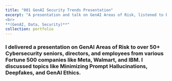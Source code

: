 ```yaml
---
title: "001 GenAI Security Trends Presentation"
excerpt: "A presentation and talk on GenAI Areas of Risk, listened to by over 50+ Cybersecurity seniors, directors, and employees **2023**.
<br>
**(GenAI, Data, Security)**"
collection: portfolio
---
```


### I delivered a presentation on GenAI Areas of Risk to over 50+ Cybersecurity seniors, directors, and employees from various Fortune 500 companies like Meta, Walmart, and IBM. I discussed topics like Minimizing Prompt Hallucinations, Deepfakes, and GenAI Ethics.